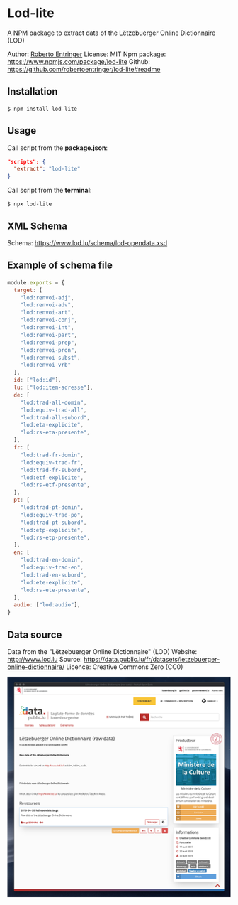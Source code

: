 # Lod-lite

A NPM package to extract data of the Lëtzebuerger Online Dictionnaire (LOD)

Author: [Roberto Entringer](https://robertoentringer.com)
License: MIT
Npm package: https://www.npmjs.com/package/lod-lite
Github: https://github.com/robertoentringer/lod-lite#readme

## Installation

```shell
$ npm install lod-lite
```

## Usage

Call script from the **package.json**:

```json
"scripts": {
  "extract": "lod-lite"
}
```

Call script from the **terminal**:

```shell
$ npx lod-lite
```

## XML Schema

Schema: https://www.lod.lu/schema/lod-opendata.xsd

## Example of schema file

```js
module.exports = {
  target: [
    "lod:renvoi-adj",
    "lod:renvoi-adv",
    "lod:renvoi-art",
    "lod:renvoi-conj",
    "lod:renvoi-int",
    "lod:renvoi-part",
    "lod:renvoi-prep",
    "lod:renvoi-pron",
    "lod:renvoi-subst",
    "lod:renvoi-vrb"
  ],
  id: ["lod:id"],
  lu: ["lod:item-adresse"],
  de: [
    "lod:trad-all-domin",
    "lod:equiv-trad-all",
    "lod:trad-all-subord",
    "lod:eta-explicite",
    "lod:rs-eta-presente",
  ],
  fr: [
    "lod:trad-fr-domin",
    "lod:equiv-trad-fr",
    "lod:trad-fr-subord",
    "lod:etf-explicite",
    "lod:rs-etf-presente",
  ],
  pt: [
    "lod:trad-pt-domin",
    "lod:equiv-trad-po",
    "lod:trad-pt-subord",
    "lod:etp-explicite",
    "lod:rs-etp-presente",
  ],
  en: [
    "lod:trad-en-domin",
    "lod:equiv-trad-en",
    "lod:trad-en-subord",
    "lod:ete-explicite",
    "lod:rs-ete-presente",
  ],
  audio: ["lod:audio"],
}

```

## Data source

Data from the "Lëtzebuerger Online Dictionnaire" (LOD)
Website: http://www.lod.lu
Source: https://data.public.lu/fr/datasets/letzebuerger-online-dictionnaire/
Licence: Creative Commons Zero (CC0)

[![screenshot.png](screenshot.png)](https://data.public.lu/fr/datasets/letzebuerger-online-dictionnaire/)
